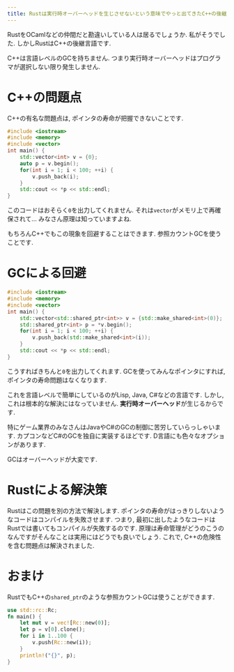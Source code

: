 ```yaml
---
title: Rustは実行時オーバーヘッドを生じさせないという意味でやっと出てきたC++の後継言語です
---
```


RustをOCamlなどの仲間だと勘違いしている人は居るでしょうか.
私がそうでした.
しかしRustはC++の後継言語です.

C++は言語レベルのGCを持ちません.
つまり実行時オーバーヘッドはプログラマが選択しない限り発生しません.

# C++の問題点

C++の有名な問題点は,
ポインタの寿命が把握できないことです.

~~~cpp
#include <iostream>
#include <memory>
#include <vector>
int main() {
    std::vector<int> v = {0};
    auto p = v.begin();
    for(int i = 1; i < 100; ++i) {
        v.push_back(i);
    }
    std::cout << *p << std::endl;
}
~~~

このコードはおそらく`0`を出力してくれません.
それは`vector`がメモリ上で再確保されて…
みなさん原理は知っていますよね.

もちろんC++でもこの現象を回避することはできます.
参照カウントGCを使うことです.

# GCによる回避

~~~cpp
#include <iostream>
#include <memory>
#include <vector>
int main() {
    std::vector<std::shared_ptr<int>> v = {std::make_shared<int>(0)};
    std::shared_ptr<int> p = *v.begin();
    for(int i = 1; i < 100; ++i) {
        v.push_back(std::make_shared<int>(i));
    }
    std::cout << *p << std::endl;
}
~~~

こうすればきちんと`0`を出力してくれます.
GCを使ってみんなポインタにすれば,
ポインタの寿命問題はなくなります.

これを言語レベルで簡単にしているのがLisp, Java, C#などの言語です.
しかし,
これは根本的な解決にはなっていません.
**実行時オーバーヘッド**が生じるからです.

特にゲーム業界のみなさんはJavaやC#のGCの制御に苦労していらっしゃいます.
カプコンなどC#のGCを独自に実装するほどです.
D言語にも色々なオプションがあります.

GCはオーバーヘッドが大変です.

# Rustによる解決策

Rustはこの問題を別の方法で解決します.
ポインタの寿命がはっきりしないようなコードはコンパイルを失敗させます.
つまり,
最初に出したようなコードはRustでは書いてもコンパイルが失敗するのです.
原理は寿命管理がどうのこうのなんですがそんなことは実用にはどうでも良いでしょう.
これで,
C++の危険性を含む問題点は解決されました.

# おまけ

RustでもC++の`shared_ptr`のような参照カウントGCは使うことができます.

~~~rs
use std::rc::Rc;
fn main() {
    let mut v = vec![Rc::new(0)];
    let p = v[0].clone();
    for i in 1..100 {
        v.push(Rc::new(i));
    }
    println!("{}", p);
}
~~~
